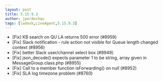 ```yaml
---
layout: post
title: 5.15.9.3
author: jperdochqu
tags: [ladesk,LiveAgent,5.15.9.3]
---
```


- [Fix] KB search on QU LA returns 500 error (#8959)
- [Fix] Slack notification - rule action not visible for Queue length changed context (#8956)
- [Fix] better Slack user/channel select box (#8949)
- [Fix] json_decode() expects parameter 1 to be string, array given in MessageGroup.class.php (#8955)
- [Fix] Call to a member function isForwarding() on null (#8952)
- [Fix] SLA log timezone problem (#8760)
